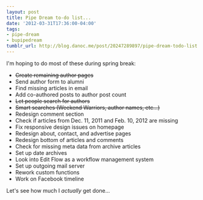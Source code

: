 ```yaml
---
layout: post
title: Pipe Dream to-do list...
date: '2012-03-31T17:36:00-04:00'
tags:
- pipe-dream
- bupipedream
tumblr_url: http://blog.danoc.me/post/20247289897/pipe-dream-todo-list
---
```


I'm hoping to do most of these during spring break:

  * <del>Create remaining author pages</del>
  * Send author form to alumni
  * Find missing articles in email
  * Add co-authored posts to author post count
  * <del>Let people search for authors</del>
  * <del>Smart searches (Weekend Warriors, author names, etc...)</del>
  * Redesign comment section
  * Check if articles from Dec. 11, 2011 and Feb. 10, 2012 are missing
  * Fix responsive design issues on homepage
  * Redesign about, contact, and advertise pages
  * Redesign bottom of articles and comments
  * Check for missing meta data from archive articles
  * Set up date archives
  * Look into Edit Flow as a workflow management system
  * Set up outgoing mail server
  * Rework custom functions
  * Work on Facebook timeline

Let's see how much I _actually_ get done...